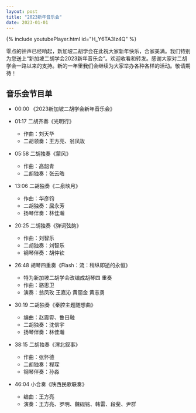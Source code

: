 ```yaml
---
layout: post
title: "2023新年音乐会"
date: 2023-01-01
---
```

{% include youtubePlayer.html id="H_Y6TA3Iz4Q" %}

零点的钟声已经响起，新加坡二胡学会在此祝大家新年快乐，合家美满。我们特别为您送上“新加坡二胡学会2023新年音乐会”。欢迎收看和转发。感谢大家对二胡学会一路以来的支持。新的一年里我们会继续为大家举办各种各样的活动。敬请期待！
<!--more-->

## 音乐会节目单

- 00:00 《2023新加坡二胡学会新年音乐会》
- 01:17   二胡齐奏《光明行》
  - 作曲：刘天华  
  - 二胡领奏：王方亮、翁凤玫

- 05:58   二胡独奏《蒙风》
  - 作曲：高韶青  
  - 二胡独奏：张云皓

- 13:06   二胡独奏《二泉映月》
  - 作曲：华彦钧
  - 二胡独奏：屈永芳
  - 扬琴伴奏：林佳瀚

- 20:25   二胡独奏《弹词弦韵》
  - 作曲：刘智乐
  - 二胡独奏：刘智乐
  - 钢琴伴奏：胡仲钦

- 26:48   胡琴四重奏《Flash：流：稍纵即逝的永恒》
  - 特为新加坡二胡学会改编成胡琴四 重奏
  - 作曲：骆思卫  
  - 演奏：翁凤玫 王嘉沁 黄丽金 黄志勇

- 30:19   二胡独奏《秦腔主题随想曲》
  - 编曲：赵震霄、鲁日融  
  - 二胡独奏：沈信宇  
  - 扬琴伴奏：林佳瀚

- 38:15  二胡独奏《渭北叙事》
  - 作曲：张怀德  
  - 二胡独奏：程琛  
  - 钢琴伴奏：孙淼

- 46:04  小合奏《陕西民歌联奏》  
  - 编曲：王方亮
  - 演奏：王方亮、罗明、魏砚铭、韩雷、段斐、尹群
